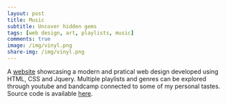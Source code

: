 ```yaml
---
layout: post
title: Music
subtitle: Uncover hidden gems
tags: [web design, art, playlists, music]
comments: true
image: /img/vinyl.png
share-img: /img/vinyl.png
---
```


A [website](https://jorgeserras.com/music/) showcasing a modern and pratical web design developed using HTML, CSS and Jquery. Multiple playlists and genres can be explored through youtube and bandcamp connected to some of my personal tastes.
Source code is available [here](https://github.com/jorgeserras/Playlists).


